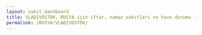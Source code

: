 ```yaml
---
layout: vakit_dashboard
title: VLADIVOSTOK, RUSYA için iftar, namaz vakitleri ve hava durumu - ilçe/eyalet seç
permalink: /RUSYA/VLADIVOSTOK/
---
```


<script type="text/javascript">
  var GLOBAL_COUNTRY = 'RUSYA';
  var GLOBAL_CITY = 'VLADIVOSTOK';
  var GLOBAL_STATE = '';
  var lat = 72;
  var lon = 21;
</script>
